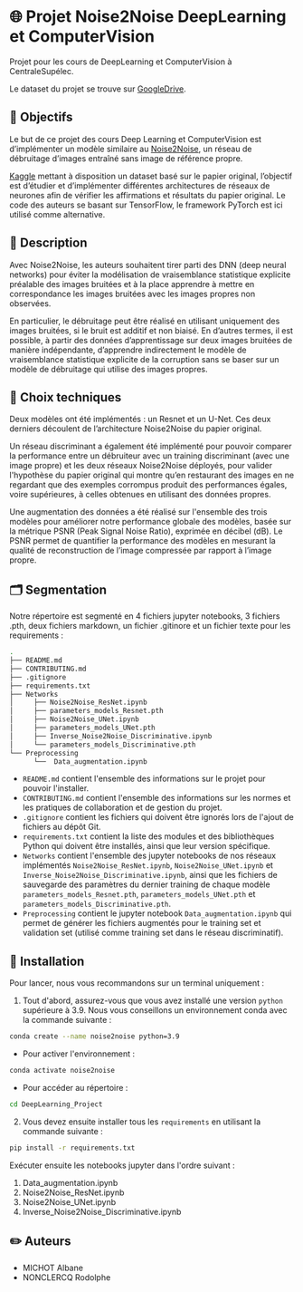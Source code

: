 # :globe_with_meridians: Projet Noise2Noise DeepLearning et ComputerVision
Projet pour les cours de DeepLearning et ComputerVision à CentraleSupélec.

Le dataset du projet se trouve sur [GoogleDrive](https://drive.google.com/drive/folders/1ibHySGXsBqP30s7mwOPyFWa1eA8NYo2J?usp=sharing).

## 🎯 Objectifs
Le but de ce projet des cours Deep Learning et ComputerVision est d’implémenter un modèle similaire au [Noise2Noise](https://arxiv.org/pdf/1803.04189.pdf), un réseau de débruitage d’images entraîné sans image de référence propre. 

[Kaggle](https://www.kaggle.com/datasets/mehrdadkianiosh/noisy-images?resource=download) mettant à disposition un dataset basé sur le papier original, l’objectif est d’étudier et d’implémenter différentes architectures de réseaux de neurones afin de vérifier les affirmations et résultats du papier original. Le code des auteurs se basant sur TensorFlow, le framework PyTorch est ici utilisé comme alternative.

## :page_facing_up: Description
Avec Noise2Noise, les auteurs souhaitent tirer parti des DNN (deep neural networks) pour éviter la modélisation de vraisemblance statistique explicite préalable des images bruitées et à la place apprendre à mettre en correspondance les images bruitées avec les images propres non observées. 

En particulier, le débruitage peut être réalisé en utilisant uniquement des images bruitées, si le bruit est additif et non biaisé. En d’autres termes, il est possible, à partir des données d’apprentissage sur deux images bruitées de manière indépendante, d’apprendre indirectement le modèle de vraisemblance statistique explicite de la corruption sans se baser sur un modèle de débruitage qui utilise des images propres.

## 🤔 Choix techniques
Deux modèles ont été implémentés : un Resnet et un U-Net. Ces deux derniers découlent de l’architecture Noise2Noise du papier original. 

Un réseau discriminant a également été implémenté pour pouvoir comparer la performance entre un débruiteur avec un training discriminant (avec une image propre) et les deux réseaux Noise2Noise déployés, pour valider l'hypothèse du papier original qui montre qu’en restaurant des images en ne regardant que des exemples corrompus produit des performances égales, voire supérieures, à celles obtenues en utilisant des données propres. 

Une augmentation des données a été réalisé sur l'ensemble des trois modèles pour améliorer notre performance globale des modèles, basée sur la métrique PSNR (Peak Signal Noise Ratio), exprimée en décibel (dB). Le PSNR permet de quantifier la performance des modèles en mesurant la qualité de reconstruction de l’image compressée par rapport à l’image propre.

## :card_index_dividers: Segmentation
Notre répertoire est segmenté en 4 fichiers jupyter notebooks, 3 fichiers .pth, deux fichiers markdown, un fichier .gitinore et un fichier texte pour les requirements :

```bash 
.
├── README.md
├── CONTRIBUTING.md
├── .gitignore
├── requirements.txt 
├── Networks
│     ├── Noise2Noise_ResNet.ipynb
│     ├── parameters_models_Resnet.pth
│     ├── Noise2Noise_UNet.ipynb
│     ├── parameters_models_UNet.pth
│     ├── Inverse_Noise2Noise_Discriminative.ipynb
│     └── parameters_models_Discriminative.pth
└── Preprocessing
      └──  Data_augmentation.ipynb

```

- ``README.md`` contient l'ensemble des informations sur le projet pour pouvoir l'installer.
- ``CONTRIBUTING.md`` contient l'ensemble des informations sur les normes et les pratiques de collaboration et de gestion du projet.
- ``.gitignore`` contient les fichiers qui doivent être ignorés lors de l'ajout de fichiers au dépôt Git.
- ``requirements.txt`` contient la liste des modules et des bibliothèques Python qui doivent être installés, ainsi que leur version spécifique.
- ``Networks`` contient l'ensemble des jupyter notebooks de nos réseaux implémentés ``Noise2Noise_ResNet.ipynb``, ``Noise2Noise_UNet.ipynb`` et ``Inverse_Noise2Noise_Discriminative.ipynb``, ainsi que les fichiers de sauvegarde des paramètres du dernier training de chaque modèle ``parameters_models_Resnet.pth``, ``parameters_models_UNet.pth`` et ``parameters_models_Discriminative.pth``.
- ``Preprocessing`` contient le jupyter notebook ``Data_augmentation.ipynb`` qui permet de générer les fichiers augmentés pour le training set et validation set (utilisé comme training set dans le réseau discriminatif).

## :wrench: Installation
Pour lancer, nous vous recommandons sur un terminal uniquement :

1. Tout d'abord, assurez-vous que vous avez installé une version `python` supérieure à 3.9. Nous vous conseillons un environnement conda avec la commande suivante : 
```bash
conda create --name noise2noise python=3.9
```
- Pour activer l'environnement :
```bash
conda activate noise2noise
```
- Pour accéder au répertoire : 
```bash
cd DeepLearning_Project
```

2. Vous devez ensuite installer tous les `requirements` en utilisant la commande suivante :
```bash
pip install -r requirements.txt
```

Exécuter ensuite les notebooks jupyter dans l'ordre suivant : 

1. Data_augmentation.ipynb 
2. Noise2Noise_ResNet.ipynb
3. Noise2Noise_UNet.ipynb
4. Inverse_Noise2Noise_Discriminative.ipynb

## :pencil2: Auteurs
- MICHOT Albane
- NONCLERCQ Rodolphe



